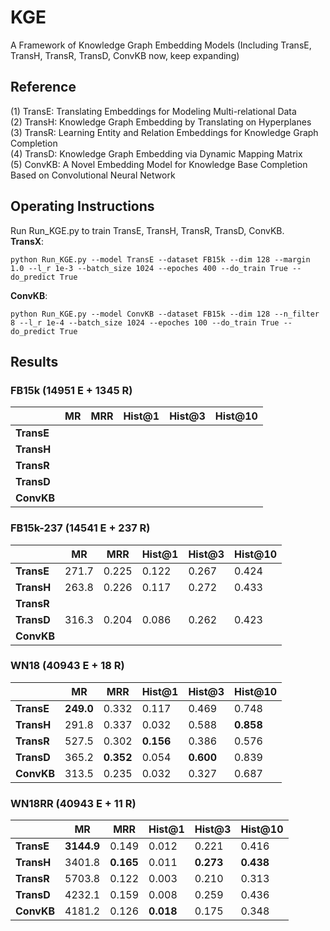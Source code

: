 # KGE
A Framework of Knowledge Graph Embedding Models (Including TransE, TransH, TransR, TransD, ConvKB now, keep expanding)

## Reference
(1) TransE: Translating Embeddings for Modeling Multi-relational Data   
(2) TransH: Knowledge Graph Embedding by Translating on Hyperplanes  
(3) TransR: Learning Entity and Relation Embeddings for Knowledge Graph Completion  
(4) TransD: Knowledge Graph Embedding via Dynamic Mapping Matrix  
(5) ConvKB: A Novel Embedding Model for Knowledge Base Completion Based on Convolutional Neural Network  

## Operating Instructions
Run Run_KGE.py to train TransE, TransH, TransR, TransD, ConvKB.  
**TransX**:   
```
python Run_KGE.py --model TransE --dataset FB15k --dim 128 --margin 1.0 --l_r 1e-3 --batch_size 1024 --epoches 400 --do_train True --do_predict True
```
**ConvKB**:  
```
python Run_KGE.py --model ConvKB --dataset FB15k --dim 128 --n_filter 8 --l_r 1e-4 --batch_size 1024 --epoches 100 --do_train True --do_predict True
```

## Results       
### FB15k (14951 E + 1345 R)
|           | **MR** | **MRR** |**Hist@1**|**Hist@3**|**Hist@10**|
|    --     |   --   |    --   |    --    |    --    |    --     |
|**TransE** |  |  |  | |  |  
|**TransH** |  |  |  |  |  |
|**TransR** |  |  |  |  |  |
|**TransD** |  |  |  |  | |
|**ConvKB** | |  |  |  |  |

### FB15k-237 (14541 E + 237 R)
|           | **MR** | **MRR** |**Hist@1**|**Hist@3**|**Hist@10**|
|    --     |   --   |    --   |    --    |    --    |    --     |
|**TransE** | 271.7 | 0.225 | 0.122 | 0.267 | 0.424 |  
|**TransH** | 263.8 | 0.226 | 0.117 | 0.272 | 0.433 |
|**TransR** |  |  |  |  |  |
|**TransD** | 316.3 | 0.204 | 0.086 | 0.262 | 0.423 |
|**ConvKB** |  |  |  |  |  |

### WN18 (40943 E + 18 R)
|           | **MR** | **MRR** |**Hist@1**|**Hist@3**|**Hist@10**|
|    --     |   --   |    --   |    --    |    --    |    --     |
|**TransE** | **249.0** | 0.332 | 0.117 | 0.469 | 0.748 |  
|**TransH** | 291.8 | 0.337 | 0.032 | 0.588 | **0.858** |
|**TransR** | 527.5 | 0.302 | **0.156** | 0.386 | 0.576 |
|**TransD** | 365.2 | **0.352** | 0.054 | **0.600** | 0.839 |
|**ConvKB** | 313.5 | 0.235 | 0.032 | 0.327 | 0.687 |

### WN18RR (40943 E + 11 R)
|           | **MR** | **MRR** |**Hist@1**|**Hist@3**|**Hist@10**|
|    --     |   --   |    --   |    --    |    --    |    --     |
|**TransE** | **3144.9** | 0.149 | 0.012 | 0.221 | 0.416 |  
|**TransH** | 3401.8 | **0.165** | 0.011 | **0.273** | **0.438** |
|**TransR** | 5703.8 | 0.122 | 0.003 | 0.210 | 0.313 |
|**TransD** | 4232.1 | 0.159 | 0.008 | 0.259 | 0.436 |
|**ConvKB** | 4181.2 | 0.126 | **0.018** | 0.175 | 0.348 |
